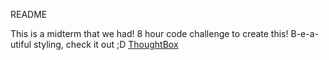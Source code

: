README

This is a midterm that we had!
8 hour code challenge to create this!
B-e-a-utiful styling, check it out ;D
[ThoughtBox](https://cryptic-lowlands-35936.herokuapp.com)
